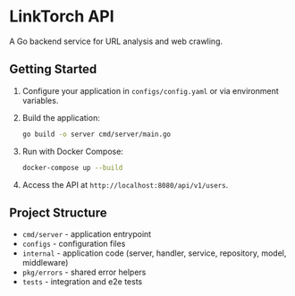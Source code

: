 # LinkTorch API

A Go backend service for URL analysis and web crawling.

## Getting Started

1. Configure your application in `configs/config.yaml` or via environment variables.
2. Build the application:

   ```bash
   go build -o server cmd/server/main.go
   ```

3. Run with Docker Compose:

   ```bash
   docker-compose up --build
   ```

4. Access the API at `http://localhost:8080/api/v1/users`.

## Project Structure

- `cmd/server` - application entrypoint
- `configs` - configuration files
- `internal` - application code (server, handler, service, repository, model, middleware)
- `pkg/errors` - shared error helpers
- `tests` - integration and e2e tests
